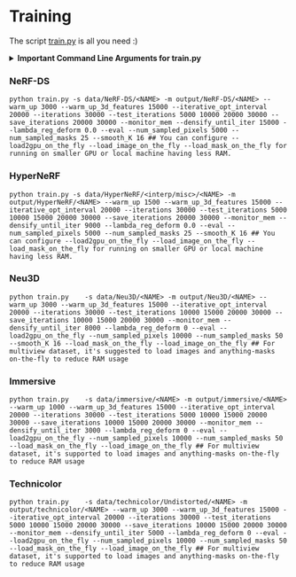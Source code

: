 # Training

The script [train.py](../train.py) is all you need :)

<details>
<summary><span style="font-weight: bold;">Important Command Line Arguments for train.py</span></summary>
      
  #### --source_path / -s
  Path to the source directory containing the dataset.
  #### --model_path / -m 
  Path where the trained model should be stored.
  #### --iterations
  The total number of iterations for training (```30_000``` by default).
  #### --warm_up
  The iteration index until which MLP optimization is paused (```3000``` by default).
  #### --warm_up_3d_features
  The iteration index until which the Gaussian features start to optimized. (```10000``` by default) Need to use together with the ```iterative_opt_interval```.
  #### --iterative_opt_interval
  The default mode is optimizaing only the colors and geometry of the scene. After ```iterative_opt_interval``` iteration, the mode changes to optimizing only the Gaussian features.
  #### --monitor_mem
  Configure to monitor the RAM and CUDA used.
  #### --lambda_reg_deform
  Apply regularization to the deformation of the Gaussians. (```0.0``` by default)
  #### --num_sampled_pixels
  Number of sampled pixels per image for contrastive semantically-aware learning. (```5000``` by default)
  #### --num_sampled_masks
  Number of sampled masks per image for contrastive semantically-aware learning. (```50``` by default)
  #### --smooth_K
  Number of neighbors for computing smooth Gaussian features (```16``` by default)
  #### --load2gpu_on_the_fly 
  Configure to load images / masks to VRAM on the fly. (For training on small GPU)
  #### --load_image_on_the_fly 
  Configure to load images from storage to RAM on the fly (For training on limited RAM)
  #### --load_mask_on_the_fly
  Configure to load masks from storage to RAM on the fly (For training on limited RAM)
  #### --eval
  Add this flag to do training/test split for evaluation.
  #### --white_background / -w
  Add this flag to use white background instead of black (default)
  #### --test_iterations
  Space-separated iterations at which the training script computes L1 and PSNR over test set.
  #### --save_iterations
  Space-separated iterations at which the training script saves the Gaussian model.
  #### --densify_until_iter
  Iteration where densification stops, ```15_000``` by default.

</details>

### NeRF-DS

```
python train.py -s data/NeRF-DS/<NAME> -m output/NeRF-DS/<NAME> --warm_up 3000 --warm_up_3d_features 15000 --iterative_opt_interval 20000 --iterations 30000 --test_iterations 5000 10000 20000 30000 --save_iterations 20000 30000 --monitor_mem --densify_until_iter 15000 --lambda_reg_deform 0.0 --eval --num_sampled_pixels 5000 --num_sampled_masks 25 --smooth_K 16 ## You can configure --load2gpu_on_the_fly --load_image_on_the_fly --load_mask_on_the_fly for running on smaller GPU or local machine having less RAM.

```

### HyperNeRF

```
python train.py -s data/HyperNeRF/<interp/misc>/<NAME> -m output/HyperNeRF/<NAME> --warm_up 1500 --warm_up_3d_features 15000 --iterative_opt_interval 20000 --iterations 30000 --test_iterations 5000 10000 15000 20000 30000 --save_iterations 20000 30000 --monitor_mem --densify_until_iter 9000 --lambda_reg_deform 0.0 --eval --num_sampled_pixels 5000 --num_sampled_masks 25 --smooth_K 16 ## You can configure --load2gpu_on_the_fly --load_image_on_the_fly --load_mask_on_the_fly for running on smaller GPU or local machine having less RAM.
```

### Neu3D

```
python train.py    -s data/Neu3D/<NAME> -m output/Neu3D/<NAME> --warm_up 3000 --warm_up_3d_features 15000 --iterative_opt_interval 20000 --iterations 30000 --test_iterations 10000 15000 20000 30000 --save_iterations 10000 15000 20000 30000 --monitor_mem --densify_until_iter 8000 --lambda_reg_deform 0 --eval --load2gpu_on_the_fly --num_sampled_pixels 10000 --num_sampled_masks 50 --smooth_K 16 --load_mask_on_the_fly --load_image_on_the_fly ## For multiview dataset, it's suggested to load images and anything-masks on-the-fly to reduce RAM usage
```

### Immersive

```
python train.py    -s data/immersive/<NAME> -m output/immersive/<NAME> --warm_up 1000 --warm_up_3d_features 15000 --iterative_opt_interval 20000 --iterations 30000 --test_iterations 5000 10000 15000 20000 30000 --save_iterations 10000 15000 20000 30000 --monitor_mem --densify_until_iter 3000 --lambda_reg_deform 0 --eval --load2gpu_on_the_fly --num_sampled_pixels 10000 --num_sampled_masks 50 --load_mask_on_the_fly --load_image_on_the_fly ## For multiview dataset, it's supported to load images and anything-masks on-the-fly to reduce RAM usage
```

### Technicolor

```
python train.py    -s data/technicolor/Undistorted/<NAME> -m output/technicolor/<NAME> --warm_up 3000 --warm_up_3d_features 15000 --iterative_opt_interval 20000 --iterations 30000 --test_iterations 5000 10000 15000 20000 30000 --save_iterations 10000 15000 20000 30000 --monitor_mem --densify_until_iter 5000 --lambda_reg_deform 0 --eval --load2gpu_on_the_fly --num_sampled_pixels 10000 --num_sampled_masks 50 --load_mask_on_the_fly --load_image_on_the_fly ## For multiview dataset, it's supported to load images and anything-masks on-the-fly to reduce RAM usage
```
